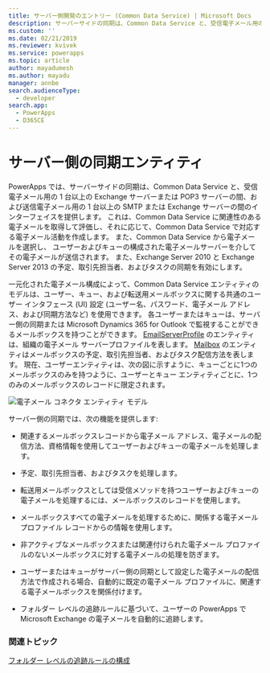 ```yaml
---
title: サーバー側開発のエントリー (Common Data Service) | Microsoft Docs
description: サーバーサイドの同期は、Common Data Service と、受信電子メール用の 1 台以上の Exchange サーバーまたは POP3 サーバーの間、および送信電子メール用の 1 台以上の SMTP または Exchange サーバーの間のインターフェイスを提供します。
ms.custom: ''
ms.date: 02/21/2019
ms.reviewer: kvivek
ms.service: powerapps
ms.topic: article
author: mayadumesh
ms.author: mayadu
manager: annbe
search.audienceType:
  - developer
search.app:
  - PowerApps
  - D365CE
---
```

# <a name="server-side-synchronization-entities"></a>サーバー側の同期エンティティ

PowerApps では、サーバーサイドの同期は、Common Data Service と、受信電子メール用の 1 台以上の Exchange サーバーまたは POP3 サーバーの間、および送信電子メール用の 1 台以上の SMTP または Exchange サーバーの間のインターフェイスを提供します。 これは、Common Data Service に関連性のある電子メールを取得して評価し、それに応じて、Common Data Service で対応する電子メール活動を作成します。 また、Common Data Service から電子メールを選択し、 ユーザーおよびキューの構成された電子メールサーバーを介してその電子メールが送信されます。 また、Exchange Server 2010 と Exchange Server 2013 の予定、取引先担当者、およびタスクの同期を有効にします。  
  
 一元化された電子メール構成によって、Common Data Service エンティティのモデルは、ユーザー、キュー、および転送用メールボックスに関する共通のユーザー インタフェース (UI) 設定 (ユーザー名、パスワード、電子メール アドレス、および同期方法など) を使用できます。 各ユーザーまたはキューは、サーバー側の同期または Microsoft Dynamics 365 for Outlook で監視することができるメールボックスを持つことができます。 [EmailServerProfile](/powerapps/developer/common-data-service/reference/entities/emailserverprofile) のエンティティは、組織の電子メール サーバープロファイルを表します。 [Mailbox](/powerapps/developer/common-data-service/reference/entities/mailbox) のエンティティはメールボックスの予定、取引先担当者、およびタスク配信方法を表します。 現在、ユーザーエンティティは、次の図に示すように、キューごとに1つのメールボックスのみを持つように、ユーザーとキュー エンティティごとに、1つのみのメールボックスのレコードに限定されます。  
  
 ![電子メール コネクタ エンティティ モデル](media/email-connector-entity-model.png "電子メール コネクタ エンティティ モデル")  
  
 サーバー側の同期では、次の機能を提供します:  
  
- 関連するメールボックスレコードから電子メール アドレス、電子メールの配信方法、資格情報を使用してユーザーおよびキューの電子メールを処理します。  
  
- 予定、取引先担当者、およびタスクを処理します。  
  
- 転送用メールボックスとしては受信メソッドを持つユーザーおよびキューの電子メールを処理するには、メールボックスのレコードを使用します。  
  
- メールボックスすべての電子メールを処理するために、関係する電子メール プロファイル レコードからの情報を使用します。  
  
- 非アクティブなメールボックスまたは関連付けられた電子メール プロファイルのないメールボックスに対する電子メールの処理を防ぎます。  
  
- ユーザーまたはキューがサーバー側の同期として設定した電子メールの配信方法で作成される場合、自動的に既定の電子メール プロファイルに、関連する電子メールボックスを関係付けます。  
  
- フォルダー レベルの追跡ルールに基づいて、ユーザーの PowerApps で  Microsoft Exchange の電子メールを自動的に追跡します。  
  
### <a name="related-topics"></a>関連トピック  
 [フォルダー レベルの追跡ルールの構成](configure-exchange-folder-level-tracking-rules.md) 